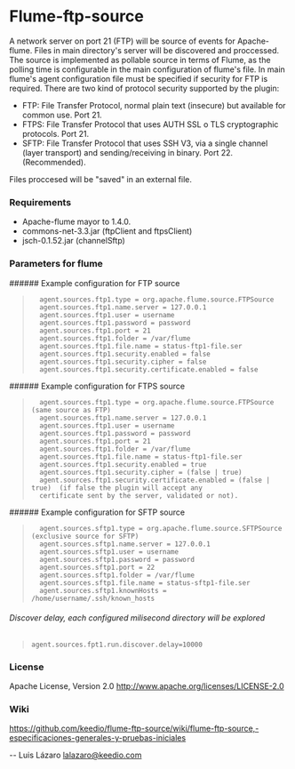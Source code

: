 Flume-ftp-source
================
A network server on port 21 (FTP) will be source of events for Apache-flume. Files in main directory's server will be discovered and proccessed. The source is implemented as pollable source in terms of Flume, as the polling time is configurable in the main configuration of flume's file.
In main flume's agent configuration file must be specified if security for FTP is required. There are two kind of protocol security supported by the plugin:

- FTP: File Transfer Protocol, normal plain text (insecure) but available for common use. Port 21.
- FTPS: File Transfer Protocol that uses AUTH SSL o TLS cryptographic protocols. Port 21.
- SFTP: File Transfer Protocol that uses SSH V3, via a single channel (layer transport) and sending/receiving in binary. Port 22.(Recommended).

Files proccesed will be "saved" in an external file.

### Requirements ######

- Apache-flume mayor to 1.4.0.
- commons-net-3.3.jar (ftpClient and ftpsClient)
- jsch-0.1.52.jar (channelSftp)


### Parameters for flume ######

###### Example configuration for FTP source
>       agent.sources.ftp1.type = org.apache.flume.source.FTPSource 
>       agent.sources.ftp1.name.server = 127.0.0.1
>       agent.sources.ftp1.user = username
>       agent.sources.ftp1.password = password
>       agent.sources.ftp1.port = 21
>       agent.sources.ftp1.folder = /var/flume
>       agent.sources.ftp1.file.name = status-ftp1-file.ser
>       agent.sources.ftp1.security.enabled = false
>       agent.sources.ftp1.security.cipher = false
>       agent.sources.ftp1.security.certificate.enabled = false 


###### Example configuration for FTPS source
>       agent.sources.ftp1.type = org.apache.flume.source.FTPSource (same source as FTP) 
>       agent.sources.ftp1.name.server = 127.0.0.1
>       agent.sources.ftp1.user = username
>       agent.sources.ftp1.password = password
>       agent.sources.ftp1.port = 21
>       agent.sources.ftp1.folder = /var/flume
>       agent.sources.ftp1.file.name = status-ftp1-file.ser
>       agent.sources.ftp1.security.enabled = true 
>       agent.sources.ftp1.security.cipher = (false | true)
>       agent.sources.ftp1.security.certificate.enabled = (false | true)  (if false the plugin will accept any 
>       certificate sent by the server, validated or not).

###### Example configuration for SFTP source
>       agent.sources.sftp1.type = org.apache.flume.source.SFTPSource (exclusive source for SFTP) 
>       agent.sources.sftp1.name.server = 127.0.0.1
>       agent.sources.sftp1.user = username
>       agent.sources.sftp1.password = password
>       agent.sources.sftp1.port = 22
>       agent.sources.sftp1.folder = /var/flume
>       agent.sources.sftp1.file.name = status-sftp1-file.ser
>       agent.sources.sftp1.knownHosts = /home/username/.ssh/known_hosts


###### Discover delay, each configured milisecond directory will be explored
>     agent.sources.fpt1.run.discover.delay=10000

### License ######

Apache License, Version 2.0
http://www.apache.org/licenses/LICENSE-2.0


### Wiki ######

https://github.com/keedio/flume-ftp-source/wiki/flume-ftp-source,-especificaciones-generales-y-pruebas-iniciales

--
Luis Lázaro <lalazaro@keedio.com>

